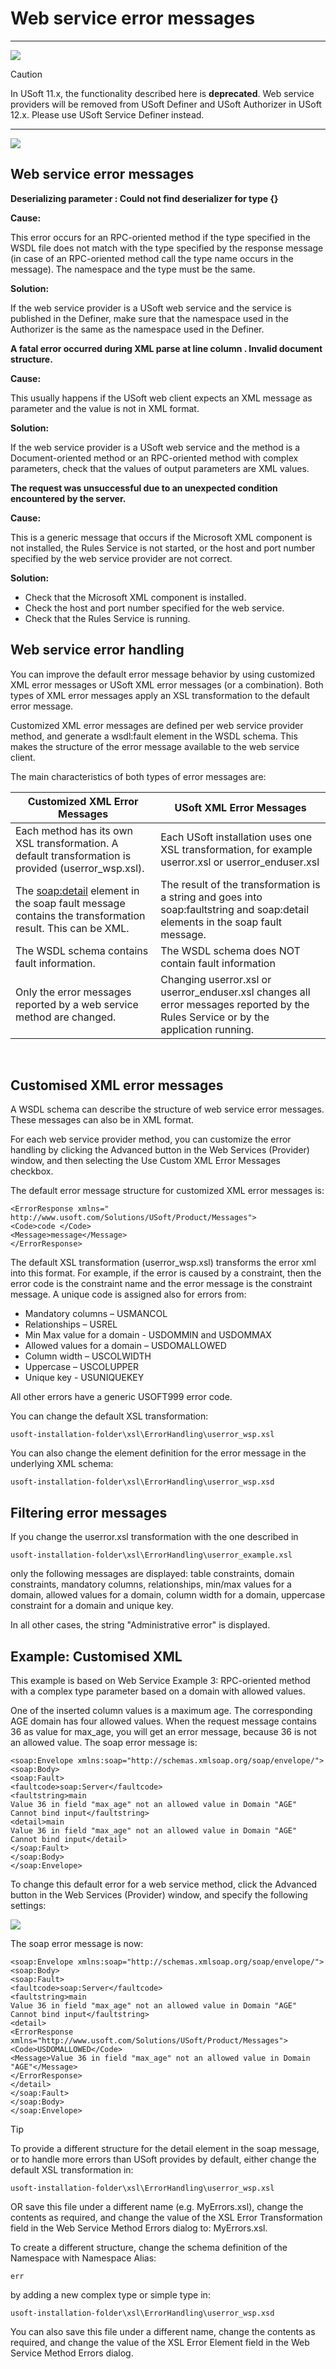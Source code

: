 # Web service error messages

----

![](/api/Services/Web%20services/assets/ce23356b-05b0-4dc7-839e-3bc29b317664.png)



> [!CAUTION]
> In USoft 11.x, the functionality described here is **deprecated**.
Web service providers will be removed from USoft Definer and USoft Authorizer in USoft 12.x. Please use USoft Service Definer instead.

----

![](/api/Services/Web%20services/assets/8da989b4-0598-470f-ab26-cc0a3ca4ea6a.png)



## Web service error messages

**Deserializing parameter <parameter name>: Could not find deserializer for type {<namespace>}<xml type name>**

**Cause:**

This error occurs for an RPC-oriented method if the type specified in the WSDL file does not match with the type specified by the response message (in case of an RPC-oriented method call the type name occurs in the message). The namespace and the type must be the same.

**Solution:**

If the web service provider is a USoft web service and the service is published in the Definer, make sure that the namespace used in the Authorizer is the same as the namespace used in the Definer.

**A fatal error occurred during XML parse at line <line number> column <column number>. Invalid document structure.**

**Cause:**

This usually happens if the USoft web client expects an XML message as parameter and the value is not in XML format.

**Solution:**

If the web service provider is a USoft web service and the method is a Document-oriented method or an RPC-oriented method with complex parameters, check that the values of output parameters are XML values.

**The request was unsuccessful due to an unexpected condition encountered by the server.**

**Cause:**

This is a generic message that occurs if the Microsoft XML component is not installed, the Rules Service is not started, or the host and port number specified by the web service provider are not correct.

**Solution:**

- Check that the Microsoft XML component is installed.
- Check the host and port number specified for the web service.
- Check that the Rules Service is running.

## Web service error handling

You can improve the default error message behavior by using customized XML error messages or USoft XML error messages (or a combination). Both types of XML error messages apply an XSL transformation to the default error message.

Customized XML error messages are defined per web service provider method, and generate a wsdl:fault element in the WSDL schema. This makes the structure of the error message available to the web service client.

The main characteristics of both types of error messages are:

|**Customized XML Error Messages**|**USoft XML Error Messages**|
|--------|--------|
|Each method has its own XSL transformation. A default transformation is provided (userror_wsp.xsl).|Each USoft installation uses one XSL transformation, for example userror.xsl or userror_enduser.xsl|
|The <soap:detail> element in the soap fault message contains the transformation result. This can be XML.|The result of the transformation is a string and goes into soap:faultstring and soap:detail elements in the soap fault message.|
|The WSDL schema contains fault information.|The WSDL schema does NOT contain fault information|
|Only the error messages reported by a web service method are changed.|Changing userror.xsl or userror_enduser.xsl changes all error messages reported by the Rules Service or by the application running.|



 

## Customised XML error messages

A WSDL schema can describe the structure of web service error messages. These messages can also be in XML format.

For each web service provider method, you can customize the error handling by clicking the Advanced button in the Web Services (Provider) window, and then selecting the Use Custom XML Error Messages checkbox.

The default error message structure for customized XML error messages is:

```language-xml
<ErrorResponse xmlns=" http://www.usoft.com/Solutions/USoft/Product/Messages">
<Code>code </Code>
<Message>message</Message>
</ErrorResponse>
```

The default XSL transformation (userror_wsp.xsl) transforms the error xml into this format. For example, if the error is caused by a constraint, then the error code is the constraint name and the error message is the constraint message. A unique code is assigned also for errors from:

- Mandatory columns – USMANCOL
- Relationships – USREL
- Min Max value for a domain - USDOMMIN and USDOMMAX
- Allowed values for a domain – USDOMALLOWED
- Column width – USCOLWIDTH
- Uppercase – USCOLUPPER
- Unique key - USUNIQUEKEY

All other errors have a generic USOFT999 error code.

You can change the default XSL transformation:

```
usoft-installation-folder\xsl\ErrorHandling\userror_wsp.xsl
```

You can also change the element definition for the error message in the underlying XML schema:

```
usoft-installation-folder\xsl\ErrorHandling\userror_wsp.xsd
```

## Filtering error messages

If you change the userror.xsl transformation with the one described in

```
usoft-installation-folder\xsl\ErrorHandling\userror_example.xsl
```

only the following messages are displayed: table constraints, domain constraints, mandatory columns, relationships, min/max values for a domain, allowed values for a domain, column width for a domain, uppercase constraint for a domain and unique key.

In all other cases, the string "Administrative error" is displayed.

## Example: Customised XML

This example is based on Web Service Example 3: RPC-oriented method with a complex type parameter based on a domain with allowed values.

One of the inserted column values is a maximum age. The corresponding AGE domain has four allowed values. When the request message contains 36 as value for max_age, you will get an error message, because 36 is not an allowed value. The soap error message is:

```language-xml
<soap:Envelope xmlns:soap="http://schemas.xmlsoap.org/soap/envelope/">
<soap:Body>
<soap:Fault>
<faultcode>soap:Server</faultcode>
<faultstring>main
Value 36 in field "max_age" not an allowed value in Domain "AGE" Cannot bind input</faultstring>
<detail>main
Value 36 in field "max_age" not an allowed value in Domain "AGE" Cannot bind input</detail>
</soap:Fault>
</soap:Body>
</soap:Envelope>
```

To change this default error for a web service method, click the Advanced button in the Web Services (Provider) window, and specify the following settings:

![](/api/Services/Web%20services/assets/7325a982-711d-4912-9505-9cd469d909b0.jpg)

The soap error message is now:

```language-xml
<soap:Envelope xmlns:soap="http://schemas.xmlsoap.org/soap/envelope/">
<soap:Body>
<soap:Fault>
<faultcode>soap:Server</faultcode>
<faultstring>main
Value 36 in field "max_age" not an allowed value in Domain "AGE" Cannot bind input</faultstring>
<detail>
<ErrorResponse xmlns="http://www.usoft.com/Solutions/USoft/Product/Messages">
<Code>USDOMALLOWED</Code>
<Message>Value 36 in field "max_age" not an allowed value in Domain "AGE"</Message>
</ErrorResponse>
</detail>
</soap:Fault>
</soap:Body>
</soap:Envelope>
```

> [!TIP]
> To provide a different structure for the detail element in the soap message, or to handle more errors than USoft provides by default, either change the default XSL transformation in:

```
usoft-installation-folder\xsl\ErrorHandling\userror_wsp.xsl
```

OR save this file under a different name (e.g. MyErrors.xsl), change the contents as required, and change the value of the XSL Error Transformation field in the Web Service Method Errors dialog to: MyErrors.xsl.

To create a different structure, change the schema definition of the Namespace with Namespace Alias:

```
err
```

by adding a new complex type or simple type in:

```
usoft-installation-folder\xsl\ErrorHandling\userror_wsp.xsd
```

You can also save this file under a different name, change the contents as required, and change the value of the XSL Error Element field in the Web Service Method Errors dialog.